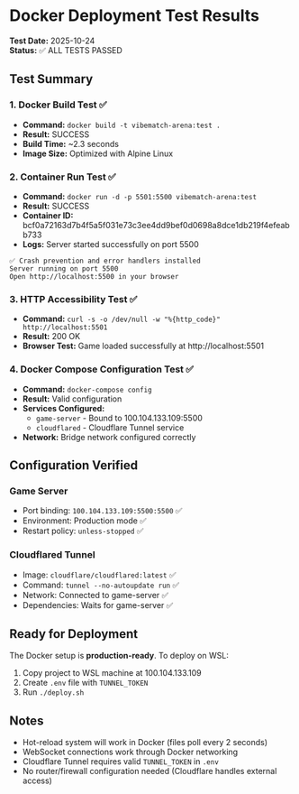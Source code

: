 # Docker Deployment Test Results

**Test Date:** 2025-10-24  
**Status:** ✅ ALL TESTS PASSED

## Test Summary

### 1. Docker Build Test ✅
- **Command:** `docker build -t vibematch-arena:test .`
- **Result:** SUCCESS
- **Build Time:** ~2.3 seconds
- **Image Size:** Optimized with Alpine Linux

### 2. Container Run Test ✅
- **Command:** `docker run -d -p 5501:5500 vibematch-arena:test`
- **Result:** SUCCESS
- **Container ID:** bcf0a72163d7b4f5a5f031e73c3ee4dd9bef0d0698a8dce1db219f4efeabb733
- **Logs:** Server started successfully on port 5500

```
✅ Crash prevention and error handlers installed
Server running on port 5500
Open http://localhost:5500 in your browser
```

### 3. HTTP Accessibility Test ✅
- **Command:** `curl -s -o /dev/null -w "%{http_code}" http://localhost:5501`
- **Result:** 200 OK
- **Browser Test:** Game loaded successfully at http://localhost:5501

### 4. Docker Compose Configuration Test ✅
- **Command:** `docker-compose config`
- **Result:** Valid configuration
- **Services Configured:**
  - `game-server` - Bound to 100.104.133.109:5500
  - `cloudflared` - Cloudflare Tunnel service
- **Network:** Bridge network configured correctly

## Configuration Verified

### Game Server
- Port binding: `100.104.133.109:5500:5500` ✅
- Environment: Production mode ✅
- Restart policy: `unless-stopped` ✅

### Cloudflared Tunnel
- Image: `cloudflare/cloudflared:latest` ✅
- Command: `tunnel --no-autoupdate run` ✅
- Network: Connected to game-server ✅
- Dependencies: Waits for game-server ✅

## Ready for Deployment

The Docker setup is **production-ready**. To deploy on WSL:

1. Copy project to WSL machine at 100.104.133.109
2. Create `.env` file with `TUNNEL_TOKEN`
3. Run `./deploy.sh`

## Notes

- Hot-reload system will work in Docker (files poll every 2 seconds)
- WebSocket connections work through Docker networking
- Cloudflare Tunnel requires valid `TUNNEL_TOKEN` in `.env`
- No router/firewall configuration needed (Cloudflare handles external access)
